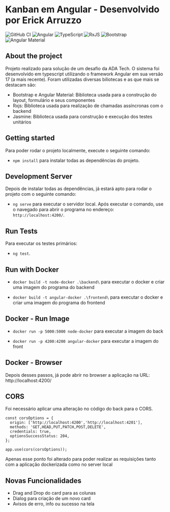 # Kanban em Angular - Desenvolvido por Erick Arruzzo

![GitHub CI](https://github.com/svierk/angular-bootstrap-toast-service/actions/workflows/ci.yaml/badge.svg)
![Angular](https://img.shields.io/badge/angular-%23DD0031.svg?logo=angular&logoColor=white)
![TypeScript](https://img.shields.io/badge/typescript-%23007ACC.svg?logo=typescript&logoColor=white)
![RxJS](https://img.shields.io/badge/rxjs-%23B7178C.svg?logo=reactivex&logoColor=white)
![Bootstrap](https://img.shields.io/badge/bootstrap-%23563D7C.svg?logo=bootstrap&logoColor=white)
![Angular Material](https://img.shields.io/badge/material-%23563D7C.svg?logo=material&logoColor=white)

## About the project

Projeto realizado para solução de um desafio da ADA Tech.
O sistema foi desenvolvido em typescript utilizando o framework Angular em sua versão 17 (a mais recente). 
Foram utilizadas diversas biliotecas e as que mais se destacam são: 
- Bootstrap e Angular Material: Biblioteca usada para a construção do layout, formulário e seus componentes
- Rxjs: Biblioteca usada para realização de chamadas assíncronas com o backend
- Jasmine: Biblioteca usada para construção e execução dos testes unitários

## Getting started

Para poder rodar o projeto localmente, execute o seguinte comando: 

- `npm install` para instalar todas as dependências do projeto.

## Development Server

Depois de instalar todas as dependências, já estará apto para rodar o projeto com o seguinte comando:

- `ng serve` para executar o servidor local. Após executar o comando, use o navegado para abrir o programa no endereço: `http://localhost:4200/`.

## Run Tests

Para executar os testes primários:

- `ng test`.

## Run with Docker

- `docker build -t node-docker .\backend\` para executar o docker e criar uma imagem do programa do backend

- `docker build -t angular-docker .\frontend\` para executar o docker e criar uma imagem do programa do frontend

## Docker - Run Image

- `docker run -p 5000:5000 node-docker` para executar a imagem do back

- `docker run -p 4200:4200 angular-docker` para executar a imagem do front

## Docker - Browser

Depois desses passos, já pode abrir no browser a aplicação na URL: http://localhost:4200/

## CORS

Foi necessário aplicar uma alteração no código do back para o CORS.

```
const corsOptions = {
  origin: ['http://localhost:4200','http://localhost:4201'],
  methods: 'GET,HEAD,PUT,PATCH,POST,DELETE',
  credentials: true,
  optionsSuccessStatus: 204,
};

app.use(cors(corsOptions));
```

Apenas esse ponto foi alterado para poder realizar as requisições tanto com a aplicação dockerizada como no server local

## Novas Funcionalidades

- Drag and Drop do card para as colunas
- Dialog para criação de um novo card
- Avisos de erro, info ou sucesso na tela
